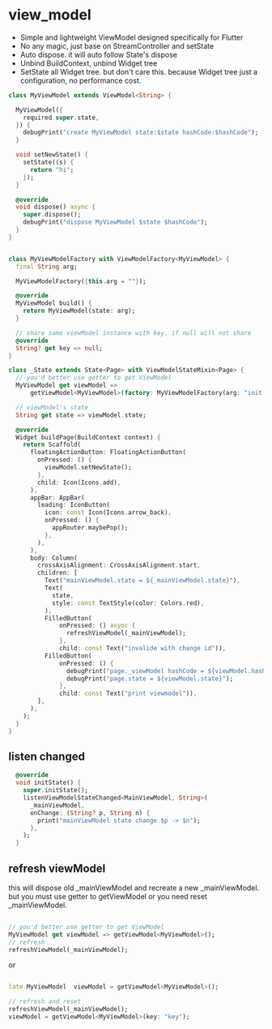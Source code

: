 # view_model

* Simple and lightweight ViewModel designed specifically for Flutter
* No any magic, just base on StreamController and setState
* Auto dispose. it will auto follow State's dispose
* Unbind BuildContext, unbind Widget tree
* SetState all Widget tree. but don't care this. because Widget tree just a configuration, no performance cost.

```dart
class MyViewModel extends ViewModel<String> {

  MyViewModel({
    required super.state,
  }) {
    debugPrint("create MyViewModel state:$state hashCode:$hashCode");
  }

  void setNewState() {
    setState((s) {
      return "hi";
    });
  }

  @override
  void dispose() async {
    super.dispose();
    debugPrint("dispose MyViewModel $state $hashCode");
  }
}


class MyViewModelFactory with ViewModelFactory<MyViewModel> {
  final String arg;

  MyViewModelFactory({this.arg = ""});

  @override
  MyViewModel build() {
    return MyViewModel(state: arg);
  }

  // share same viewModel instance with key. if null will not share
  @override
  String? get key => null;
}
```

```dart
class _State extends State<Page> with ViewModelStateMixin<Page> {
  // you'd better use getter to get ViewModel
  MyViewModel get viewModel =>
      getViewModel<MyViewModel>(factory: MyViewModelFactory(arg: "init arg"));

  // viewModel's state
  String get state => viewModel.state;

  @override
  Widget buildPage(BuildContext context) {
    return Scaffold(
      floatingActionButton: FloatingActionButton(
        onPressed: () {
          viewModel.setNewState();
        },
        child: Icon(Icons.add),
      ),
      appBar: AppBar(
        leading: IconButton(
          icon: const Icon(Icons.arrow_back),
          onPressed: () {
            appRouter.maybePop();
          },
        ),
      ),
      body: Column(
        crossAxisAlignment: CrossAxisAlignment.start,
        children: [
          Text("mainViewModel.state = ${_mainViewModel.state}"),
          Text(
            state,
            style: const TextStyle(color: Colors.red),
          ),
          FilledButton(
              onPressed: () async {
                refreshViewModel(_mainViewModel);
              },
              child: const Text("invalide with change id")),
          FilledButton(
              onPressed: () {
                debugPrint("page._viewModel hashCode = ${viewModel.hashCode}");
                debugPrint("page.state = ${viewModel.state}");
              },
              child: const Text("print viewmodel")),
        ],
      ),
    );
  }
}
```

## listen changed

```dart
  @override
  void initState() {
    super.initState();
    listenViewModelStateChanged<MainViewModel, String>(
      _mainViewModel,
      onChange: (String? p, String n) {
        print("mainViewModel state change $p -> $n");
      },
    );
  }
```

## refresh viewModel

this will dispose old _mainViewModel and recreate a new _mainViewModel.
but you must use getter to getViewModel or you need reset _mainViewModel.
```dart

// you'd better use getter to get ViewModel
MyViewModel get viewModel => getViewModel<MyViewModel>();
// refresh 
refreshViewModel(_mainViewModel);
```

or 

```dart

late MyViewModel  viewModel = getViewModel<MyViewModel>();

// refresh and reset 
refreshViewModel(_mainViewModel);
viewModel = getViewModel<MyViewModel>(key: "key");
```